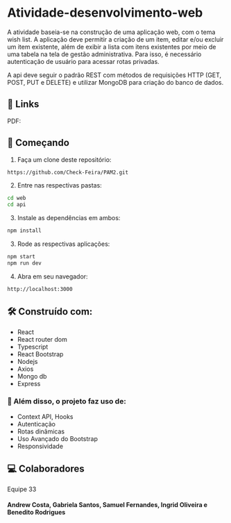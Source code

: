 # Atividade-desenvolvimento-web

A atividade baseia-se na construção de uma aplicação web, com o tema wish list. A aplicação deve permitir a criação de um item, editar e/ou excluir um item existente, além de exibir a lista com itens existentes por meio de uma tabela na tela de gestão administrativa. Para isso, é necessário autenticação de usuário para acessar rotas privadas.

A api deve seguir o padrão REST com métodos de requisições HTTP (GET, POST, PUT e DELETE) e utilizar MongoDB para criação do banco de dados.

## 🔗 Links
PDF: 

## 🚀 Começando

1. Faça um clone deste repositório:
```bash
https://github.com/Check-Feira/PAM2.git
```
2. Entre nas respectivas pastas:
```bash
cd web
cd api
```
3. Instale as dependências em ambos:
```bash
npm install
```
3. Rode as respectivas aplicações:
```bash
npm start
npm run dev
```
4. Abra em seu navegador:
```bash
http://localhost:3000
```

## 🛠️ Construído com:
- React
- React router dom
- Typescript
- React Bootstrap
- Nodejs
- Axios
- Mongo db
- Express

### 🔧 Além disso, o projeto faz uso de:
- Context API, Hooks
- Autenticação
- Rotas dinâmicas
- Uso Avançado do Bootstrap
- Responsividade


## 💻 Colaboradores
Equipe 33
#### Andrew Costa, Gabriela Santos, Samuel Fernandes, Ingrid Oliveira e Benedito Rodrigues

